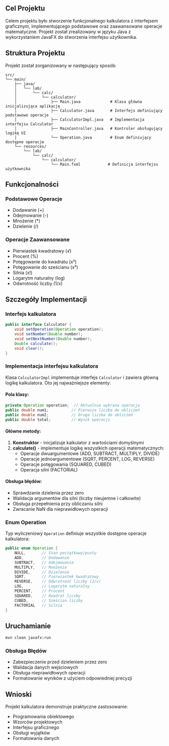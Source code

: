 ## Cel Projektu
Celem projektu było stworzenie funkcjonalnego kalkulatora z interfejsem graficznym, implementującego podstawowe oraz zaawansowane operacje matematyczne. Projekt został zrealizowany w języku Java z wykorzystaniem JavaFX do stworzenia interfejsu użytkownika.

## Struktura Projektu
Projekt został zorganizowany w następujący sposób:

```
src/
└── main/
    ├── java/
    │   └── lab/
    │       └── calc/
    │           └── calculator/
    │               ├── Main.java             # Klasa główna inicjalizująca aplikację
    │               ├── Calculator.java       # Interfejs definiujący podstawowe operacje
    │               ├── CalculatorImpl.java   # Implementacja interfejsu Calculator
    │               ├── MainController.java   # Kontroler obsługujący logikę UI
    │               └── Operation.java        # Enum definiujący dostępne operacje
    └── resources/
        └── lab/
            └── calc/
                └── calculator/
                    └── Main.fxml            # Definicja interfejsu użytkownika
```

## Funkcjonalności

### Podstawowe Operacje
- Dodawanie (+)
- Odejmowanie (-)
- Mnożenie (*)
- Dzielenie (/)

### Operacje Zaawansowane
- Pierwiastek kwadratowy (√)
- Procent (%)
- Potęgowanie do kwadratu (x²)
- Potęgowanie do sześcianu (x³)
- Silnia (x!)
- Logarytm naturalny (log)
- Odwrotność liczby (1/x)

## Szczegóły Implementacji

### Interfejs kalkulatora
```java
public interface Calculator {
    void setOperation(Operation operation);
    void setNumber(Double number);
    void setNextNumber(Double number);
    Double calculate();
    void clear();
}
```

### Implementacja interfejsu kalkulatora
Klasa `CalculatorImpl` implementuje interfejs `Calculator` i zawiera główną logikę kalkulatora. Oto jej najważniejsze elementy:

#### Pola klasy:
```java
private Operation operation;  // Aktualnie wybrana operacja
public double num1;          // Pierwsza liczba do obliczeń
public double num2;          // Druga liczba do obliczeń
public double total;         // Wynik operacji
```

#### Główne metody:
1. **Konstruktor** - inicjalizuje kalkulator z wartościami domyślnymi
2. **calculate()** - implementuje logikę wszystkich operacji matematycznych:
   - Operacje dwuargumentowe (ADD, SUBTRACT, MULTIPLY, DIVIDE)
   - Operacje jednoargumentowe (SQRT, PERCENT, LOG, REVERSE)
   - Operacje potęgowania (SQUARED, CUBED)
   - Operacja silni (FACTORIAL)

#### Obsługa błędów:
- Sprawdzanie dzielenia przez zero
- Walidacja argumentów dla silni (liczby nieujemne i całkowite)
- Obsługa przepełnienia przy obliczaniu silni
- Zwracanie NaN dla nieprawidłowych operacji

### Enum Operation
Typ wyliczeniowy `Operation` definiuje wszystkie dostępne operacje kalkulatora:

```java
public enum Operation {
    NULL,       // Stan początkowy/pusty
    ADD,        // Dodawanie
    SUBTRACT,   // Odejmowanie
    MULTIPLY,   // Mnożenie
    DIVIDE,     // Dzielenie
    SQRT,       // Pierwiastek kwadratowy
    REVERSE,    // Odwrotność liczby (1/x)
    LOG,        // Logarytm naturalny
    PERCENT,    // Procent
    SQUARED,    // Kwadrat liczby
    CUBED,      // Sześcian liczby
    FACTORIAL   // Silnia
}
```

## Uruchamianie
```bash
mvn clean javafx:run
```

### Obsługa Błędów
- Zabezpieczenie przed dzieleniem przez zero
- Walidacja danych wejściowych
- Obsługa nieprawidłowych operacji
- Formatowanie wyników z użyciem odpowiedniej precyzji
  
## Wnioski
Projekt kalkulatora demonstruje praktyczne zastosowanie:
- Programowania obiektowego
- Wzorców projektowych
- Interfejsu graficznego
- Obsługi wyjątków
- Formatowania danych
